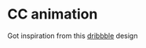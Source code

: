 # CC animation

Got inspiration from this [dribbble] design

[dribbble]: <https://dribbble.com/shots/17404097-App-Interaction>
